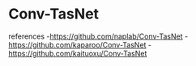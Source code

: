 # Conv-TasNet

references
-https://github.com/naplab/Conv-TasNet
-https://github.com/kaparoo/Conv-TasNet
-https://github.com/kaituoxu/Conv-TasNet
